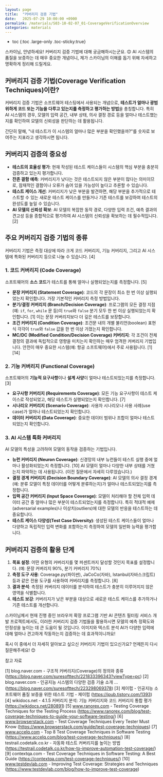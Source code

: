 ```yaml
---
layout: page
title:  "커버리지 검증 기법"
date:   2025-07-29 10:00:00 +0900
permalink: /materials/S03-10-02-07_01-CoverageVerificationOverview
categories: materials
---
```

* toc
{:toc .large-only .toc-sticky:true}

스카이님, 안녕하세요! 커버리지 검증 기법에 대해 궁금해하시는군요. 😊 AI 시스템의 품질을 보증하는 데 매우 중요한 개념이니, 제가 스카이님의 이해를 돕기 위해 자세하고 명확하게 정리해 드릴게요.

## 커버리지 검증 기법(Coverage Verification Techniques)이란?

커버리지 검증 기법은 소프트웨어 테스팅에서 사용되는 개념으로, **테스트가 얼마나 광범위하게 코드 또는 기능을 다루고 있는지를 측정하고 평가하는 방법**을 총칭합니다. 특히 AI 시스템의 경우, 모델의 입력 공간, 내부 상태, 의사 결정 경로 등을 얼마나 테스트했는지를 확인하여 모델의 신뢰성을 판단하는 데 활용됩니다.

간단히 말해, "내 테스트가 이 시스템의 얼마나 많은 부분을 확인했을까?"를 숫자로 보여주는 지표라고 생각하시면 됩니다.

## 커버리지 검증의 중요성

*   **테스트의 효율성 평가**: 현재 작성된 테스트 케이스들이 시스템의 핵심 부분을 충분히 검증하고 있는지 평가합니다.
*   **잔존 결함 예측**: 커버리지가 낮다는 것은 테스트되지 않은 부분이 많다는 의미이므로, 잠재적인 결함이나 오류가 숨어 있을 가능성이 높다고 추론할 수 있습니다.
*   **테스트 케이스 개선**: 커버리지가 낮은 부분을 발견하면, 해당 부분을 추가적으로 테스트할 수 있는 새로운 테스트 케이스를 만들거나 기존 테스트를 보강하여 테스트의 완성도를 높일 수 있습니다.
*   **AI 모델의 신뢰성 확보**: AI 모델의 복잡한 동작 경로, 다양한 입력 조건, 예측 결과의 견고성 등을 종합적으로 평가하여 AI 시스템의 신뢰성을 확보하는 데 필수적입니다. [2]

## 주요 커버리지 검증 기법의 종류

커버리지 기법은 측정 대상에 따라 크게 코드 커버리지, 기능 커버리지, 그리고 AI 시스템에 특화된 커버리지 등으로 나눌 수 있습니다. [4]

### 1. 코드 커버리지 (Code Coverage)

소프트웨어의 **소스 코드**가 테스트를 통해 얼마나 실행되었는지를 측정합니다. [5]
*   **문장 커버리지 (Statement Coverage)**: 코드의 각 문장이 최소 한 번 이상 실행되었는지 확인합니다. 가장 기본적인 커버리지 측정 방법입니다.
*   **분기/결정 커버리지 (Branch/Decision Coverage)**: 프로그램의 모든 결정 지점(예: `if`, `for`, `while` 문 등)이 `true`와 `false` 분기 모두 한 번 이상 실행되었는지 확인합니다. [1] 이는 문장 커버리지보다 더 깊은 테스트를 보장합니다.
*   **조건 커버리지 (Condition Coverage)**: 조건문 내의 개별 불리언(boolean) 표현식 각각이 `true`와 `false` 값을 한 번 이상 가졌는지 확인합니다.
*   **MC/DC (Modified Condition/Decision Coverage) 커버리지**: 각 조건이 전체 결정의 결과에 독립적으로 영향을 미치는지 확인하는 매우 엄격한 커버리지 기법입니다. 안전이 매우 중요한 시스템(예: 항공 소프트웨어)에서 주로 사용됩니다. [1] [14]

### 2. 기능 커버리지 (Functional Coverage)

소프트웨어의 **기능적 요구사항**이나 **설계 사양**이 얼마나 테스트되었는지를 측정합니다. [3]
*   **요구사항 커버리지 (Requirements Coverage)**: 모든 기능 요구사항이 테스트 케이스로 작성되었고, 해당 테스트가 실행되었는지 확인합니다. [7]
*   **시나리오 커버리지 (Scenario Coverage)**: 사용자 시나리오나 사용 사례(use case)가 얼마나 테스트되었는지 확인합니다.
*   **데이터 커버리지 (Data Coverage)**: 중요한 데이터 범위나 조합이 얼마나 테스트되었는지 확인합니다.

### 3. AI 시스템 특화 커버리지

AI 모델의 특성을 고려하여 모델의 동작을 검증하는 기법입니다.
*   **뉴런 커버리지 (Neuron Coverage)**: 신경망의 내부 뉴런들이 테스트 실행 중에 얼마나 활성화되었는지 측정합니다. [10] AI 모델이 얼마나 다양한 내부 상태를 거쳤는지 파악하는 데 사용됩니다. (이전 질문에서 자세히 다루었습니다.)
*   **결정 경계 커버리지 (Decision Boundary Coverage)**: AI 모델의 의사 결정 경계(예: 분류 모델이 특정 데이터를 어떻게 분류하는지)가 얼마나 테스트되었는지를 측정합니다.
*   **입력 공간 커버리지 (Input Space Coverage)**: 모델이 처리해야 할 전체 입력 데이터 공간 중 얼마나 많은 부분이 테스트되었는지를 측정합니다. 특히 적대적 예제(adversarial examples)나 이상치(outliers)에 대한 모델의 반응을 테스트하는 데 중요합니다.
*   **테스트 케이스 다양성(Test Case Diversity)**: 생성된 테스트 케이스들이 얼마나 다양하고 독립적인 입력 변화를 포함하는지 측정하여 모델의 일반화 능력을 평가합니다.

## 커버리지 검증의 활용 단계

1.  **목표 설정**: 어떤 유형의 커버리지를 몇 퍼센트까지 달성할 것인지 목표를 설정합니다. (예: 문장 커버리지 90%, 분기 커버리지 70%)
2.  **측정 도구 사용**: Coverage.py(파이썬), JaCoCo(자바), Istanbul(자바스크립트) 등과 같은 전용 도구를 사용하여 커버리지를 측정합니다. [8]
3.  **결과 분석**: 측정된 커버리지 데이터를 분석하여 테스트가 충분히 이루어지지 않은 영역을 식별합니다.
4.  **테스트 보강**: 커버리지가 낮은 부분을 대상으로 새로운 테스트 케이스를 추가하거나 기존 테스트를 개선합니다.

스카이님께서 현재 진행 중인 브라우저 확장 프로그램 기반 AI 콘텐츠 필터링 서비스 개발 프로젝트에서도, 이러한 커버리지 검증 기법들을 활용하시면 모델의 예측 정확도와 안정성을 높이는 데 큰 도움이 될 것입니다. 이미지와 텍스트 분석 AI가 다양한 입력에 대해 얼마나 견고하게 작동하는지 검증하는 데 효과적이니까요!

혹시 이 중에서 더 자세히 알아보고 싶으신 커버리지 기법이 있으신가요? 언제든지 다시 질문해주세요! 😊 

참고 자료 

[1] blog.naver.com - 구조적 커버리지(Coverage)의 정의와 종류 (https://blog.naver.com/suresofttech/221833396343?viewType=pc)
[2] blog.naver.com - 인공지능 시스템의 다양한 검증 기술 소개 ... (https://blog.naver.com/suresofttech/223298069378)
[3] 제이펍 - 인공지능 소프트웨어 품질 보증을 위한 테스트 기법 - 제이펍 (https://jpub.tistory.com/1393)
[4] wikidocs.net - 4.1.5 커버리지 분석: 기능 커버리지와 코드 커버리지 통합 평가 (https://wikidocs.net/280891)
[5] www.ranorex.com - Testing Coverage Techniques for the Testing Process (https://www.ranorex.com/blog/test-coverage-techniques-to-guide-your-software-testing/)
[6] www.browserstack.com - Test Coverage Techniques Every Tester Must Know (https://www.browserstack.com/guide/test-coverage-techniques)
[7] www.accelq.com - Top 8 Test Coverage Techniques in Software Testing (https://www.accelq.com/blog/test-coverage-techniques/)
[8] testrail.codetalk.co.kr - 자동화 테스트 커버리지를 높이는 방법 (https://testrail.codetalk.co.kr/how-to-improve-automation-test-coverage/)
[9] contextqa.com - Test Coverage Techniques in Software Testing: A Best Guide (https://contextqa.com/test-coverage-techniques/)
[10] www.testdevlab.com - Improving Test Coverage: Strategies and Techniques (https://www.testdevlab.com/blog/how-to-improve-test-coverage)